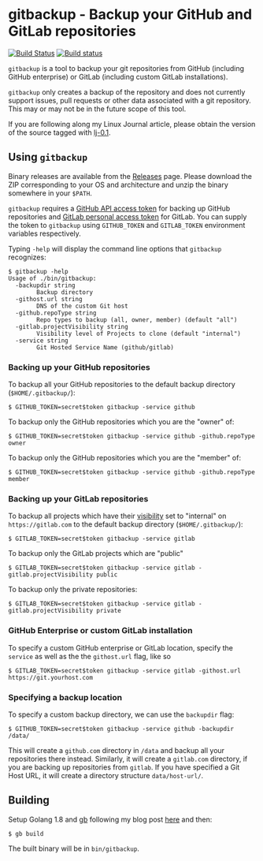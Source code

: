 # gitbackup - Backup your GitHub and GitLab repositories

[![Build Status](https://travis-ci.org/amitsaha/gitbackup.svg?branch=master)](https://travis-ci.org/amitsaha/gitbackup) [![Build status](https://ci.appveyor.com/api/projects/status/fwki40x1havyian2/branch/master?svg=true)](https://ci.appveyor.com/project/amitsaha/gitbackup/branch/master)

``gitbackup`` is a tool to backup your git repositories from GitHub (including GitHub enterprise) or 
GitLab (including custom GitLab installations). 

``gitbackup`` only creates a backup of the repository and does not currently support issues, 
pull requests or other data associated with a git repository. This may or may not be in the future
scope of this tool.

If you are following along my Linux Journal article, please obtain the version of the source tagged 
with [lj-0.1](https://github.com/amitsaha/gitbackup/releases/tag/lj-0.1).

## Using ``gitbackup``

Binary releases are available from the [Releases](https://github.com/amitsaha/gitbackup/releases/) page. Please download the ZIP corresponding to your OS and architecture and unzip the binary somewhere in your ``$PATH``.

``gitbackup`` requires a [GitHub API access token](https://github.com/blog/1509-personal-api-tokens) for 
backing up GitHub repositories and [GitLab personal access token](https://gitlab.com/profile/personal_access_tokens) 
for GitLab. You can supply the token to ``gitbackup`` using ``GITHUB_TOKEN`` and ``GITLAB_TOKEN`` environment variables respectively.

Typing ``-help`` will display the command line options that ``gitbackup`` recognizes:

```
$ gitbackup -help
Usage of ./bin/gitbackup:
  -backupdir string
    	Backup directory
  -githost.url string
    	DNS of the custom Git host
  -github.repoType string
    	Repo types to backup (all, owner, member) (default "all")
  -gitlab.projectVisibility string
    	Visibility level of Projects to clone (default "internal")
  -service string
    	Git Hosted Service Name (github/gitlab)
```
### Backing up your GitHub repositories

To backup all your GitHub repositories to the default backup directory (``$HOME/.gitbackup/``):

```lang=bash
$ GITHUB_TOKEN=secret$token gitbackup -service github
```

To backup only the GitHub repositories which you are the "owner" of:

```lang=bash
$ GITHUB_TOKEN=secret$token gitbackup -service github -github.repoType owner
```

To backup only the GitHub repositories which you are the "member" of:

```lang=bash
$ GITHUB_TOKEN=secret$token gitbackup -service github -github.repoType member
```

### Backing up your GitLab repositories

To backup all projects which have their [visibility](https://docs.gitlab.com/ce/api/projects.html#project-visibility-level) set to 
"internal" on ``https://gitlab.com`` to the default backup directory (``$HOME/.gitbackup/``):

```lang=bash
$ GITLAB_TOKEN=secret$token gitbackup -service gitlab
```

To backup only the GitLab projects which are "public"

```lang=bash
$ GITLAB_TOKEN=secret$token gitbackup -service gitlab -gitlab.projectVisibility public
```

To backup only the private repositories:

```lang=bash
$ GITLAB_TOKEN=secret$token gitbackup -service gitlab -gitlab.projectVisibility private
```


### GitHub Enterprise or custom GitLab installation

To specify a custom GitHub enterprise or GitLab location, specify the ``service`` as well as the 
the ``githost.url`` flag, like so

```lang=bash
$ GITLAB_TOKEN=secret$token gitbackup -service gitlab -githost.url https://git.yourhost.com
```


### Specifying a backup location

To specify a custom backup directory, we can use the ``backupdir`` flag:

```lang=bash
$ GITHUB_TOKEN=secret$token gitbackup -service github -backupdir /data/
```

This will create a ``github.com`` directory in ``/data`` and backup all your repositories there instead.
Similarly, it will create a ``gitlab.com`` directory, if you are backing up repositories from ``gitlab``.
If you have specified a Git Host URL, it will create a directory structure ``data/host-url/``.



## Building

Setup Golang 1.8 and [gb](https://getgb.io) following my blog post [here](http://echorand.me/setup-golang-18-and-gb-on-fedora-and-other-linux-distributions.html) 
and then:
```
$ gb build 
```

The built binary will be in ``bin/gitbackup``.
